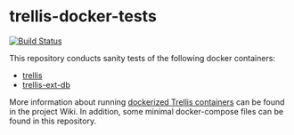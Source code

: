 # trellis-docker-tests

[![Build Status](https://travis-ci.com/trellis-ldp/trellis-docker-tests.svg?branch=master)](https://travis-ci.com/trellis-ldp/trellis-docker-tests)

This repository conducts sanity tests of the following docker containers:

  * [trellis](https://hub.docker.com/r/trellisldp/trellis/)
  * [trellis-ext-db](https://hub.docker.com/r/trellisldp/trellis-ext-db/)

More information about running [dockerized Trellis containers](https://github.com/trellis-ldp/trellis/wiki/Dockerized-Trellis) can be found in the project Wiki.
In addition, some minimal docker-compose files can be found in this repository.
